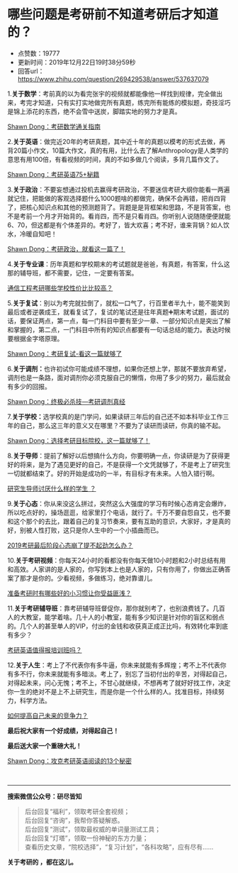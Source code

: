 # 哪些问题是考研前不知道考研后才知道的？
- 点赞数：19777
- 更新时间：2019年12月22日19时38分59秒
- 回答url：https://www.zhihu.com/question/269429538/answer/537637079
<body>
 <p data-pid="GGkGNEEk">1.<b>关于数学</b>：考前真的以为看完张宇的视频就都能像他一样找到规律，完全做出来，考完才知道，只有实打实地做完所有真题，练完所有能练的模拟题，奇技淫巧是锦上添花的东西，绝不会雪中送炭，脚踏实地的努力才是真。</p><a href="https://zhuanlan.zhihu.com/p/59644916" data-draft-node="block" data-draft-type="link-card" data-image="https://pic1.zhimg.com/v2-586353acc049f8ce5568081bd61e805c_180x120.jpg" data-image-width="600" data-image-height="337" class="internal">Shawn Dong：考研数学通关指南</a>
 <p data-pid="QX-RGpnS">2.<b>关于英语</b>：做完近20年的考研真题，其中近十年的真题以模考的形式去做，再背20篇小作文，10篇大作文，真的有用，比什么去了解Anthropology是人类学的意思有用100倍，有看视频的时间，真的不如多做几个阅读，多背几篇作文了。</p><a href="https://zhuanlan.zhihu.com/p/60148411" data-draft-node="block" data-draft-type="link-card" data-image="https://pic1.zhimg.com/v2-b9938cb4c69f0ac06a859679d9d8d8a4_180x120.jpg" data-image-width="560" data-image-height="312" class="internal">Shawn Dong：考研英语75+秘籍</a>
 <p data-pid="SPHW3ViD">3.<b>关于政治</b>：不要妄想通过投机去赢得考研政治，不要迷信考研大纲你能看一两遍就记住，把能做的客观选择题什么1000题啥的都做完，确保不会再错，把肖四背了，把核心知识点和其他的预测题背了。背题是是背框架和思路，不是背答案，也不是考前一个月才开始背的。看肖四，而不是只看肖四。你听别人说随随便便就能6、70，但这都是有个体差异的。考好了，皆大欢喜；考不好，谁来背锅？如人饮水，冷暖自知吧！</p><a href="https://zhuanlan.zhihu.com/p/60732288" data-draft-node="block" data-draft-type="link-card" data-image="https://pic4.zhimg.com/v2-3d84c62f26b6dbbbdb6901d3568d8e43_r.jpg" data-image-width="482" data-image-height="226" class="internal">Shawn Dong：考研政治，就看这一篇了！</a>
 <p data-pid="VwoKytT-">4.<b>关于专业课</b>：历年真题和学校期末的考试题就是爸爸，有真题，有答案，什么这那的辅导班，都不需要，记住，一定要有答案。</p><a href="https://www.zhihu.com/question/40183303/answer/341316614" data-draft-node="block" data-draft-type="link-card" data-image="https://pic1.zhimg.com/v2-f912a34f033153bd1a619d465cb5f974_ipico.jpg" data-image-width="800" data-image-height="800" class="internal">通信工程考研哪些学校性价比比较高？</a>
 <p data-pid="eveJwKVv">5.<b>关于复试</b>：别以为考完就拉倒了，就松一口气了，行百里者半九十，能不能笑到最后或者逆袭成王，就看复试了，复试的笔试还是往年真题➕期末考试题，面试的话，要保证两点，第一点，每一门科目中要有至少一章、一部分知识点是突出了解和掌握的，第二点，一门科目中所有的知识点都要有一句话总结的能力。表达时候要根据金字塔原理。</p><a href="https://zhuanlan.zhihu.com/p/54078214" data-draft-node="block" data-draft-type="link-card" data-image="https://pic2.zhimg.com/v2-15e1ca8d1cbb60e440daf175f806bc55_180x120.jpg" data-image-width="640" data-image-height="360" class="internal">Shawn Dong：考研复试-看这一篇就够了</a>
 <p data-pid="RV0MosYM">6.<b>关于调剂：</b>也许初试你可能成绩不理想，如果你还想上学，那就不要放弃希望，调剂也是一条路，面对调剂你必须克服自己的懒惰，你用了多少的努力，最后就会有多少的回报。</p><a href="https://zhuanlan.zhihu.com/p/57443126" data-draft-node="block" data-draft-type="link-card" data-image="https://pic3.zhimg.com/v2-a01a57689e6ad3fa970006bfa80ba582_180x120.jpg" data-image-width="500" data-image-height="334" class="internal">Shawn Dong：终极必杀技—考研调剂真经</a>
 <p data-pid="swWTjc5z">7.<b>关于学校：</b>选学校真的是门学问，如果读研三年后的自己还不如本科毕业工作三年的自己，那么这三年的意义又在哪里？不要为了读研而读研，你真的输不起。</p><a href="https://zhuanlan.zhihu.com/p/59480360" data-draft-node="block" data-draft-type="link-card" data-image="https://pic2.zhimg.com/v2-4ecaca88656aea931f544802064da3e1_180x120.jpg" data-image-width="1024" data-image-height="683" class="internal">Shawn Dong：选择考研目标院校，这一篇就够了！</a>
 <p data-pid="jTcTBIY0">8.<b>关于导师</b>：提前了解好以后想搞什么方向，你要明确一点，你读研是为了获得更好的将来，是为了遇见更好的自己，不是获得一个文凭就够了，不是考上了研究生一切就都结束了。好的开始是成功的一半，有目标才有未来。人怕入错行啊。</p><a href="https://www.zhihu.com/question/317846692/answer/753579698" data-draft-node="block" data-draft-type="link-card" data-image="https://pic4.zhimg.com/v2-de47aa534dca949c3ac73e7f19767a4f_ipico.jpg" data-image-width="513" data-image-height="477" class="internal">研究生导师讨厌什么样的学生 ？</a>
 <p data-pid="80ChV_jG">9.<b>关于心态</b>：你从来没这么拼过，突然这么大强度的学习有时候心态肯定会爆炸，所以吃点好的，操场逛逛，给家里打个电话，就行了。千万不要自怨自艾，也不要和这个那个的去比，跟着自己的复习节奏来，要有互助的意识，大家好，才是真的好，别被人性打败，这只是你人生中的一个小插曲而已。</p><a href="https://www.zhihu.com/question/304304981/answer/543461233" data-draft-node="block" data-draft-type="link-card" data-image="https://pic2.zhimg.com/v2-98f9c23cec1d7bf61166a2766adf71cd_120x160.jpg" data-image-width="1108" data-image-height="1440" class="internal">2019考研最后阶段心态崩了提不起劲怎么办？</a>
 <p data-pid="KlIcDlZK">10.<b>关于考研视频</b>：你每天24小时的看都没有你每天做10小时题和2小时总结有用和高效。人家讲的是人家的，你写到本上也是人家的，只有你用了，你做出正确答案了那才是你的。少看视频，多做练习，绝对靠谱儿。</p><a href="https://www.zhihu.com/question/30642940/answer/717335546" data-draft-node="block" data-draft-type="link-card" data-image="https://pic3.zhimg.com/v2-ad65ce7773766bdb21b2964074aa311a_120x160.jpg" data-image-width="1587" data-image-height="2245" class="internal">准备考研时有哪些好的小习惯让你受益匪浅？</a>
 <p data-pid="c5NFp80F">11.<b>关于考研辅导班</b>：靠考研辅导班督促你，那你就别考了，也别浪费钱了。几百人的大教室，能学着啥。几十人的小教室，能有多少知识是针对你的盲区和弱点的。几个人的甚至单人的VIP，付出的金钱和收获真正成正比吗，有效转化率到底有多少？</p><a href="https://www.zhihu.com/question/302188719/answer/535927291" data-draft-node="block" data-draft-type="link-card" data-image="https://pic2.zhimg.com/v2-ff30c9d0bae80bcd6a31cf71eb813985_180x120.jpg" data-image-width="1920" data-image-height="1000" class="internal">考研英语值得报培训班吗？</a>
 <p data-pid="VHMtBALh">12.<b>关于人生</b>：考上了不代表你有多牛逼，你未来就能有多辉煌；考不上不代表你有多不行，你未来就能有多暗淡。考上了，别忘了当初付出的辛苦，对得起自己，对得起未来，问心无愧；考不上，不甘心就继续，不想再考了就好好找工作，决定你一生的绝对不是上不上研究生，而是你是一个什么样的人。找准目标，持续努力，科学方法。</p><a href="https://www.zhihu.com/question/302477829/answer/553010823" data-draft-node="block" data-draft-type="link-card" data-image="https://pic3.zhimg.com/v2-aec596dc065d1d57f8a96950e0f182a2_120x160.jpg" data-image-width="818" data-image-height="1199" class="internal">如何提高自己未来的竞争力？</a>
 <p data-pid="J69LtiSp"><b>最后祝大家有一个好成绩，对得起自己！</b></p>
 <p data-pid="-wPFu72J"><b>最后送大家一个重磅大礼！</b></p><a href="https://zhuanlan.zhihu.com/p/72594139" data-draft-node="block" data-draft-type="link-card" data-image="https://pic3.zhimg.com/v2-00667587d59dfcc8f1e28dead7d3db9e_180x120.jpg" data-image-width="373" data-image-height="212" class="internal">Shawn Dong：攻克考研英语阅读的13个秘密</a>
 <p class="ztext-empty-paragraph"><br></p>
 <hr>
 <p data-pid="KFX33cwy"><b>搜索微信公众号：研尽皆知</b></p>
 <blockquote data-pid="mMj3TkNC">
  后台回复“福利”，领取考研全套视频；
  <br>
  后台回复“咨询”，我帮你答疑解惑。
  <br>
  后台回复“测试”，领取最权威的单词量测试工具；
  <br>
  后台回复“灯塔”，领取一份神秘的东方力量；
  <br>
  查看历史文章，“院校选择”，“复习计划”，“各科攻略”，应有尽有......
 </blockquote>
 <p data-pid="wd8mIWXj"><b>关于考研的 ，都在这儿。</b></p>
</body>